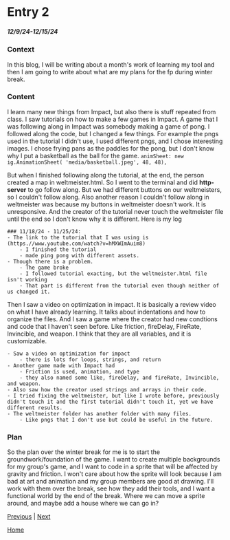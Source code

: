 # Entry 2
##### 12/9/24-12/15/24

### Context
In this blog, I will be writing about a month's work of learning my tool and then I am going to write about what are my plans for the fp during winter break.

### Content
I learn many new things from Impact, but also there is stuff repeated from class. I saw tutorials on how to make a few games in Impact. A game that I was following along in Impact was somebody making a game of pong. I followed along the code, but I changed a few things. For example the pngs used in the tutorial I didn't use, I used different pngs, and I chose interesting images. I chose frying pans as the paddles for the pong, but I don't know why I put a basketball as the ball for the game. `animSheet: new ig.AnimationSheet( 'media/basketball.jpeg', 48, 48),`

But when I finished following along the tutorial, at the end, the person created a map in weltmeister.html. So I went to the terminal and did **http-server** to go follow along. But we had different buttons on our weltmeisters, so I couldn't follow along. Also another reason I couldn't follow along in weltmeister was because my buttons in weltmeister doesn't work. It is unresponsive. And the creator of the tutorial never touch the weltmeister file until the end so I don't know why it is different.
Here is my log
```
### 11/18/24 - 11/25/24:
- The link to the tutorial that I was using is (https.//www.youtube.com/watch?v=hMXWImAuim8)
    - I finished the tutorial
    - made ping pong with different assets.
- Though there is a problem.
    - The game broke
    - I followed tutorial exacting, but the weltmeister.html file isn't working
    - That part is different from the tutorial even though neither of us changed it.
```
Then I saw a video on optimization in impact. It is basically a review video on what I have already learning. It talks about indentations and how to organize the files. And I saw a game where the creator had new condtions and code that I haven't seen before. Like friction, fireDelay, FireRate, Invincible, and weapon. I think that they are all variables, and it is customizable.
```
- Saw a video on optimization for impact
    - there is lots for loops, strings, and return
- Another game made with Impact had
    - Friction is used, animation, and type
    - they also named some like, fireDelay, and fireRate, Invincible, and weapon.
- Also saw how the creator used strings and arrays in their code.
- I tried fixing the weltmeister, but like I wrote before, previously didn't touch it and the first tutorial didn't touch it, yet we have different results.
- The weltmeister folder has another folder with many files.
    - Like pngs that I don't use but could be useful in the future.
```

### Plan
So the plan over the winter break for me is to start the groundwork/foundation of the game. I want to create multiple backgrounds for my group's game, and I want to code in a sprite that will be affected by gravity and friction. I won't care about how the sprite will look because I am bad at art and animation and my group members are good at drawing. I'll work with them over the break, see how they add their tools, and I want a functional world by the end of the break. Where we can move a sprite around, and maybe add a house where we can go in?

[Previous](entry01.md) | [Next](entry03.md)

[Home](../README.md)
